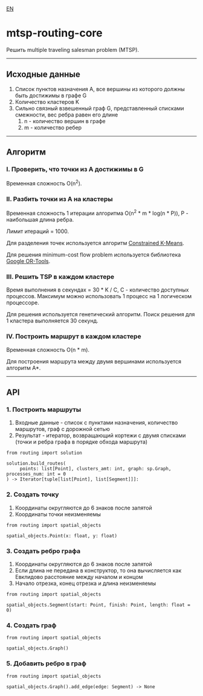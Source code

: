 [EN](https://github.com/bkarpov/mtsp-routing-core/blob/main/README.md)

# mtsp-routing-core

Решить multiple traveling salesman problem (MTSP).

---

## Исходные данные
1. Список пунктов назначения A, все вершины из которого должны быть достижимы в графе G
2. Количество кластеров K
3. Сильно связный взвешенный граф G, представленный списками смежности, вес ребра равен его длине
   1. n - количество вершин в графе
   2. m - количество ребер

---

## Алгоритм

### I. Проверить, что точки из A достижимы в G
Временная сложность O(n<sup>2</sup>).

### II. Разбить точки из A на кластеры
Временная сложность 1 итерации алгоритма O(n<sup>2</sup> * m * log(n * P)), P - наибольшая длина ребра.

Лимит итераций = 1000.

Для разделения точек используется алгоритм
[Constrained K-Means](https://www.microsoft.com/en-us/research/wp-content/uploads/2016/02/tr-2000-65.pdf).

Для решения minimum-cost flow problem используется библиотека
[Google OR-Tools](https://developers.google.com/optimization/flow/mincostflow).

### III. Решить TSP в каждом кластере

Время выполнения в секундах = 30 * K / C, C - количество доступных процессов.
Максимум можно использовать 1 процесс на 1 логическом процессоре.

Для решения используется генетический алгоритм. Поиск решения для 1 кластера выполняется 30 секунд.

### IV. Построить маршрут в каждом кластере

Временная сложность O(n * m).

Для построения маршрута между двумя вершинами используется алгоритм A*.

---

## API

### 1. Построить маршруты
   1. Входные данные - список с пунктами назначения, количество маршрутов, граф с дорожной сетью
   2. Результат - итератор, возвращающий кортежи с двумя списками (точки и ребра графа в порядке обхода маршрута)
```
from routing import solution

solution.build_routes(
     points: list[Point], clusters_amt: int, graph: sp.Graph, processes_num: int = 0
) -> Iterator[tuple[list[Point], list[Segment]]]:
```

### 2. Создать точку
   1. Координаты округляются до 6 знаков после запятой
   2. Координаты точки неизменяемы
```
from routing import spatial_objects

spatial_objects.Point(x: float, y: float)
```

### 3. Создать ребро графа
   1. Координаты округляются до 6 знаков после запятой
   2. Если длина не передана в конструктор, то она вычисляется как Евклидово расстояние между началом и концом
   3. Начало отрезка, конец отрезка и длина неизменяемы
```
from routing import spatial_objects

spatial_objects.Segment(start: Point, finish: Point, length: float = 0)
```

### 4. Создать граф
```
from routing import spatial_objects

spatial_objects.Graph()
```

### 5. Добавить ребро в граф
```
from routing import spatial_objects

spatial_objects.Graph().add_edge(edge: Segment) -> None
```
